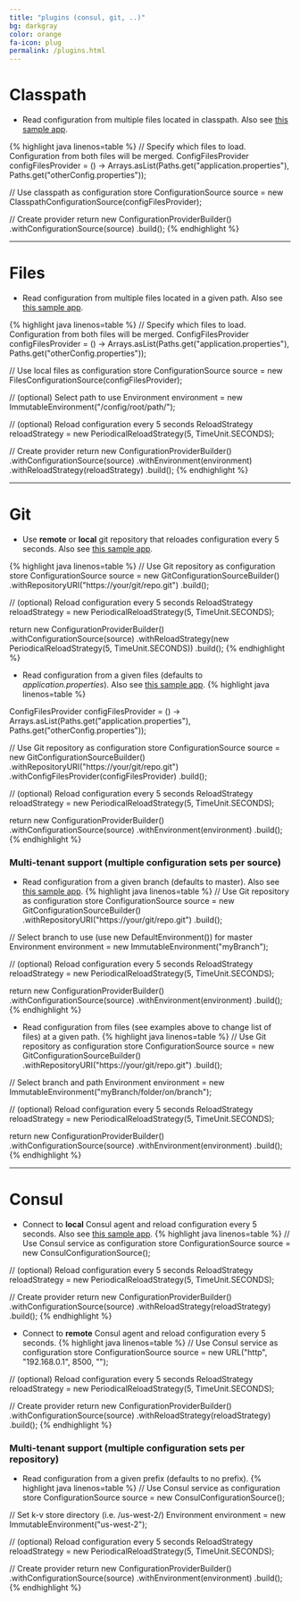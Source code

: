 ```yaml
---
title: "plugins (consul, git, ..)"
bg: darkgray
color: orange
fa-icon: plug
permalink: /plugins.html
---
```


# Classpath
* Read configuration from multiple files located in classpath. Also see [this sample app](https://github.com/cfg4j/cfg4j-sample-apps/tree/master/classpath-bind).

{% highlight java linenos=table %}
// Specify which files to load. Configuration from both files will be merged.
ConfigFilesProvider configFilesProvider = () -> Arrays.asList(Paths.get("application.properties"), Paths.get("otherConfig.properties"));

// Use classpath as configuration store
ConfigurationSource source = new ClasspathConfigurationSource(configFilesProvider);

// Create provider
return new ConfigurationProviderBuilder()
    .withConfigurationSource(source)
    .build();
{% endhighlight %}

-------------------------

# Files
* Read configuration from multiple files located in a given path. Also see [this sample app](https://github.com/cfg4j/cfg4j-sample-apps/tree/master/files-bind).

{% highlight java linenos=table %}
// Specify which files to load. Configuration from both files will be merged.
ConfigFilesProvider configFilesProvider = () -> Arrays.asList(Paths.get("application.properties"), Paths.get("otherConfig.properties"));

// Use local files as configuration store
ConfigurationSource source = new FilesConfigurationSource(configFilesProvider);

// (optional) Select path to use
Environment environment = new ImmutableEnvironment("/config/root/path/");

// (optional) Reload configuration every 5 seconds
ReloadStrategy reloadStrategy = new PeriodicalReloadStrategy(5, TimeUnit.SECONDS);

// Create provider
return new ConfigurationProviderBuilder()
    .withConfigurationSource(source)
    .withEnvironment(environment)
    .withReloadStrategy(reloadStrategy)
    .build();
{% endhighlight %}

-------------------------

# Git
*  Use **remote** or **local** git repository that reloades configuration every 5 seconds. Also see [this sample app](https://github.com/cfg4j/cfg4j-sample-apps/tree/master/git-simple).

{% highlight java linenos=table %}
  // Use Git repository as configuration store
ConfigurationSource source = new GitConfigurationSourceBuilder()
    .withRepositoryURI("https://your/git/repo.git")
    .build();
    
// (optional) Reload configuration every 5 seconds
ReloadStrategy reloadStrategy = new PeriodicalReloadStrategy(5, TimeUnit.SECONDS);

return new ConfigurationProviderBuilder()
    .withConfigurationSource(source)
    .withReloadStrategy(new PeriodicalReloadStrategy(5, TimeUnit.SECONDS))
    .build();
{% endhighlight %}

* Read configuration from a given files (defaults to *application.properties*). Also see [this sample app](https://github.com/cfg4j/cfg4j-sample-apps/tree/master/git-multi-file).
{% highlight java linenos=table %}

ConfigFilesProvider configFilesProvider = () -> Arrays.asList(Paths.get("application.properties"), Paths.get("otherConfig.properties"));

// Use Git repository as configuration store
ConfigurationSource source = new GitConfigurationSourceBuilder()
    .withRepositoryURI("https://your/git/repo.git")
    .withConfigFilesProvider(configFilesProvider)
    .build();
    
// (optional) Reload configuration every 5 seconds
ReloadStrategy reloadStrategy = new PeriodicalReloadStrategy(5, TimeUnit.SECONDS);

return new ConfigurationProviderBuilder()
    .withConfigurationSource(source)
    .withEnvironment(environment)
    .build();
{% endhighlight %}

### Multi-tenant support (multiple configuration sets per source)

* Read configuration from a given branch (defaults to master). Also see [this sample app](https://github.com/cfg4j/cfg4j-sample-apps/tree/master/git-bind).
{% highlight java linenos=table %}
// Use Git repository as configuration store
ConfigurationSource source = new GitConfigurationSourceBuilder()
    .withRepositoryURI("https://your/git/repo.git")
    .build();
    
// Select branch to use (use new DefaultEnvironment()) for master
Environment environment = new ImmutableEnvironment("myBranch");

// (optional) Reload configuration every 5 seconds
ReloadStrategy reloadStrategy = new PeriodicalReloadStrategy(5, TimeUnit.SECONDS);

return new ConfigurationProviderBuilder()
    .withConfigurationSource(source)
    .withEnvironment(environment)
    .build();
{% endhighlight %}

* Read configuration from files (see examples above to change list of files) at a given path.
{% highlight java linenos=table %}
// Use Git repository as configuration store
ConfigurationSource source = new GitConfigurationSourceBuilder()
    .withRepositoryURI("https://your/git/repo.git")
    .build();

// Select branch and path
Environment environment = new ImmutableEnvironment("myBranch/folder/on/branch");

// (optional) Reload configuration every 5 seconds
ReloadStrategy reloadStrategy = new PeriodicalReloadStrategy(5, TimeUnit.SECONDS);

return new ConfigurationProviderBuilder()
    .withConfigurationSource(source)
    .withEnvironment(environment)
    .build();
{% endhighlight %}

-------------------------


# Consul
* Connect to **local** Consul agent and reload configuration every 5 seconds. Also see [this sample app](https://github.com/cfg4j/cfg4j-sample-apps/tree/master/consul-bind).
{% highlight java linenos=table %}
// Use Consul service as configuration store
ConfigurationSource source = new ConsulConfigurationSource();

// (optional) Reload configuration every 5 seconds
ReloadStrategy reloadStrategy = new PeriodicalReloadStrategy(5, TimeUnit.SECONDS);

// Create provider
return new ConfigurationProviderBuilder()
  .withConfigurationSource(source)
  .withReloadStrategy(reloadStrategy)
  .build();
{% endhighlight %}

* Connect to **remote** Consul agent and reload configuration every 5 seconds.
{% highlight java linenos=table %}
// Use Consul service as configuration store
ConfigurationSource source = new URL("http", "192.168.0.1", 8500, "");

// (optional) Reload configuration every 5 seconds
ReloadStrategy reloadStrategy = new PeriodicalReloadStrategy(5, TimeUnit.SECONDS);

// Create provider
return new ConfigurationProviderBuilder()
  .withConfigurationSource(source)
  .withReloadStrategy(reloadStrategy)
  .build();
{% endhighlight %}

### Multi-tenant support (multiple configuration sets per repository)

* Read configuration from a given prefix (defaults to no prefix).
{% highlight java linenos=table %}
// Use Consul service as configuration store
ConfigurationSource source = new ConsulConfigurationSource();
    
// Set k-v store directory (i.e. /us-west-2/)
Environment environment = new ImmutableEnvironment("us-west-2");

// (optional) Reload configuration every 5 seconds
ReloadStrategy reloadStrategy = new PeriodicalReloadStrategy(5, TimeUnit.SECONDS);

// Create provider
return new ConfigurationProviderBuilder()
    .withConfigurationSource(source)
    .withEnvironment(environment)
    .build();
{% endhighlight %}
